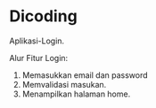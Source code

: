 # Dicoding
Aplikasi-Login.

Alur Fitur Login:

1. Memasukkan email dan password
2. Memvalidasi masukan.
3. Menampilkan halaman home.
